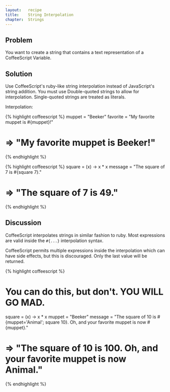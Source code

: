 ```yaml
---
layout:   recipe
title:    String Interpolation
chapter:  Strings
---
```

## Problem

You want to create a string that contains a text representation of a
CoffeeScript Variable.

## Solution

Use CoffeeScript's ruby-like string interpolation instead of
JavaScript's string addition. You must use Double-quoted strings to 
allow for interpolation. Single-quoted strings are treated as literals.

Interpolation:

{% highlight coffeescript %}
muppet = "Beeker"
favorite = "My favorite muppet is #{muppet}!"

# => "My favorite muppet is Beeker!"
{% endhighlight %}

{% highlight coffeescript %}
square = (x) -> x * x
message = "The square of 7 is #{square 7}."

# => "The square of 7 is 49."
{% endhighlight %}

## Discussion

CoffeeScript interpolates strings in similar fashion to ruby. Most
expressions are valid inside the `#{...}` interpolation syntax.

CoffeeScript permits multiple expressions inside the interpolation
which can have side effects, but this is discouraged. Only the last
value will be returned.

{% highlight coffeescript %}
# You can do this, but don't. YOU WILL GO MAD.
square = (x) -> x * x
muppet = "Beeker"
message = "The square of 10 is #{muppet='Animal'; square 10}. Oh, and your favorite muppet is now #{muppet}."

# => "The square of 10 is 100. Oh, and your favorite muppet is now Animal."
{% endhighlight %}
